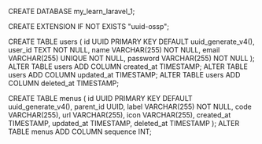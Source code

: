 <!-- Create Database -->
CREATE DATABASE my_learn_laravel_1;

<!-- Create Extension UUID -->
CREATE EXTENSION IF NOT EXISTS "uuid-ossp";

<!-- Create Table Users -->
CREATE TABLE users (
    id UUID PRIMARY KEY DEFAULT uuid_generate_v4(),
    user_id TEXT NOT NULL,
    name VARCHAR(255) NOT NULL,
    email VARCHAR(255) UNIQUE NOT NULL,
    password VARCHAR(255) NOT NULL
);
ALTER TABLE users ADD COLUMN created_at TIMESTAMP;
ALTER TABLE users ADD COLUMN updated_at TIMESTAMP;
ALTER TABLE users ADD COLUMN deleted_at TIMESTAMP;

<!-- Create Table Menu -->
CREATE TABLE menus (
    id UUID PRIMARY KEY DEFAULT uuid_generate_v4(),
    parent_id UUID,
    label VARCHAR(255) NOT NULL,
    code VARCHAR(255),
    url VARCHAR(255),
    icon VARCHAR(255),
	created_at TIMESTAMP,
	updated_at TIMESTAMP,
	deleted_at TIMESTAMP
);
ALTER TABLE menus ADD COLUMN sequence INT;
